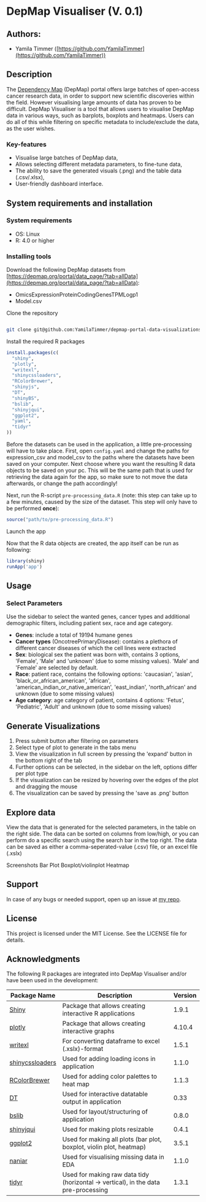 # DepMap Visualiser (V. 0.1)

## Authors: 

- Yamila Timmer ([https://github.com/YamilaTimmer](https://github.com/YamilaTimmer))


## Description

The [Dependency Map](https://depmap.org/portal/) (DepMap) portal offers large batches of open-access cancer research data, in order to support new scientific discoveries within the field. However visualising large amounts of data has proven to be difficult. DepMap Visualiser is a tool that allows users to visualise DepMap data in various ways, such as barplots, boxplots and heatmaps. Users can do all of this while filtering on specific metadata to include/exclude the data, as the user wishes.


### Key-features
- Visualise large batches of DepMap data,
- Allows selecting different metadata parameters, to fine-tune data,
- The ability to save the generated visuals (.png) and the table data (.csv/.xlsx),
- User-friendly dashboard interface.

## System requirements and installation

### System requirements

- OS: Linux
- R: 4.0 or higher

### Installing tools
Download the following DepMap datasets from [https://depmap.org/portal/data_page/?tab=allData](https://depmap.org/portal/data_page/?tab=allData):

- OmicsExpressionProteinCodingGenesTPMLogp1
- Model.csv

Clone the repository

```bash

git clone git@github.com:YamilaTimmer/depmap-portal-data-visualizations.git

```

Install the required R packages

```r
install.packages(c(
  "shiny", 
  "plotly", 
  "writexl", 
  "shinycssloaders", 
  "RColorBrewer", 
  "shinyjs", 
  "DT", 
  "shinyBS", 
  "bslib", 
  "shinyjqui", 
  "ggplot2",
  "yaml",
  "tidyr"
))
```

Before the datasets can be used in the application, a little pre-processing will have to take place. First, open `config.yaml` and change the paths for expression_csv and model_csv to the paths where the datasets have been saved on your computer. Next choose where you want the resulting R data objects to be saved on your pc. This will be the same path that is used for retrieving the data again for the app, so make sure to not move the data afterwards, or change the path accordingly!

Next, run the R-script `pre-processing_data.R` (note: this step can take up to a few minutes, caused by the size of the dataset. This step will only have to be performed **once**):

```r
source("path/to/pre-processing_data.R")
```

Launch the app

Now that the R data objects are created, the app itself can be run as following:

```r
library(shiny)
runApp('app')
```

## Usage
### Select Parameters
Use the sidebar to select the wanted genes, cancer types and additional demographic filters, including patient sex, race and age category.

- **Genes**: include a total of 19194 humane genes
- **Cancer types** (OncotreePrimaryDisease): contains a plethora of different cancer diseases of which the cell lines were extracted 
- **Sex**: biological sex the patient was born with, contains 3 options, 'Female', 'Male' and 'unknown' (due to some missing values). 'Male' and 'Female' are selected by default.
- **Race**: patient race, contains the following options: 'caucasian', 'asian', 'black_or_african_american', 'african', 'american_indian_or_native_american', 'east_indian', 'north_african' and unknown (due to some missing values)
- **Age category**: age category of patient, contains 4 options: 'Fetus', 'Pediatric', 'Adult' and unknown (due to some missing values)

## Generate Visualizations
1. Press submit button after filtering on parameters
2. Select type of plot to generate in the tabs menu
3. View the visualization in full screen by pressing the 'expand' button in the bottom right of the tab
4. Further options can be selected, in the sidebar on the left, options differ per plot type
5. If the visualization can be resized by hovering over the edges of the plot and dragging the mouse
6. The visualization can be saved by pressing the 'save as .png' button

## Explore data
View the data that is generated for the selected parameters, in the table on the right side. The data can be sorted on columns from low/high, or you can perform do a specific search using the search bar in the top right.
The data can be saved as either a comma-seperated-value (.csv) file, or an excel file (.xslx)

Screenshots
Bar Plot
Boxplot/violinplot
Heatmap

## Support
In case of any bugs or needed support, open up an issue at [my repo](https://github.com/YamilaTimmer/depmap-portal-data-visualizations/issues).

## License
This project is licensed under the MIT License. See the LICENSE file for details.

## Acknowledgments
The following R packages are integrated into DepMap Visualiser and/or have been used in the development:

| Package Name        | Description                                                 | Version   |
|---------------------|-------------------------------------------------------------|-----------|
| [Shiny](https://github.com/rstudio/shiny) | Package that allows creating interactive R applications |1.9.1|
| [plotly](https://github.com/plotly/plotly.R)| Package that allows creating interactive graphs |4.10.4|
| [writexl](https://github.com/ropensci/writexl) | For converting dataframe to excel (.xslx)-format |1.5.1|
| [shinycssloaders](https://github.com/daattali/shinycssloaders)| Used for adding loading icons in application |1.1.0|
| [RColorBrewer](https://github.com/cran/RColorBrewer)| Used for adding color palettes to heat map  |1.1.3|
| [DT](https://github.com/rstudio/DT)| Used for interactive datatable output in application |0.33|
| [bslib](https://github.com/rstudio/bslib/) | Used for layout/structuring of application  |0.8.0|
| [shinyjqui](https://github.com/Yang-Tang/shinyjqui)| Used for making plots resizable |0.4.1|
| [ggplot2](https://github.com/tidyverse/ggplot2)| Used for making all plots (bar plot, boxplot, violin plot, heatmap)|3.5.1|
| [naniar](https://github.com/njtierney/naniar)| Used for visualising missing data in EDA|1.1.0|
| [tidyr](https://github.com/tidyverse/tidyr)| Used for making raw data tidy (horizontal -> vertical), in the data pre-processing|1.3.1|
